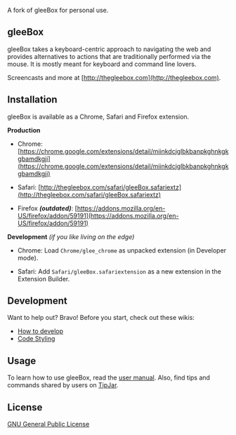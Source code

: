 A fork of gleeBox for personal use.


gleeBox
--------

gleeBox takes a keyboard-centric approach to navigating the web and provides alternatives to actions that are traditionally performed via the mouse. It is mostly meant for keyboard and command line lovers.

Screencasts and more at [http://thegleebox.com](http://thegleebox.com).

Installation
-------------

gleeBox is available as a Chrome, Safari and Firefox extension. 

**Production**

* Chrome: [https://chrome.google.com/extensions/detail/miinkdcjglbkbanpkghnkgkgbamdkgji](https://chrome.google.com/extensions/detail/miinkdcjglbkbanpkghnkgkgbamdkgji)

* Safari: [http://thegleebox.com/safari/gleeBox.safariextz](http://thegleebox.com/safari/gleeBox.safariextz)

* Firefox ***(outdated)***: [https://addons.mozilla.org/en-US/firefox/addon/59191](https://addons.mozilla.org/en-US/firefox/addon/59191)  

**Development** *(if you like living on the edge)*

* Chrome: Load `Chrome/glee_chrome` as unpacked extension (in Developer mode).

* Safari: Add `Safari/gleeBox.safariextension` as a new extension in the Extension Builder.

Development
-----------

Want to help out? Bravo! Before you start, check out these wikis:  

* [How to develop](https://github.com/glee/glee/wiki/How-to-develop)
* [Code Styling](https://github.com/glee/glee/wiki/Code-Styling-Rules)

Usage
------

To learn how to use gleeBox, read the [user manual](http://thegleebox.com/manual.html "gleeBox User Manual"). Also, find tips and commands shared by users on [TipJar](http://tipjar.thegleebox.com).

License
-------

[GNU General Public License](http://github.com/glee/glee/blob/master/LICENSE)
